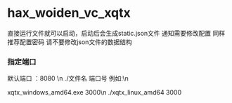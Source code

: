 # hax_woiden_vc_xqtx
直接运行文件就可以启动，启动后会生成static.json文件
通知需要修改配置
同样推荐配置密码
请不要修改json文件的数据结构
### 指定端口
默认端口 ：8080 \n
./文件名 端口号
例如:\n

xqtx_windows_amd64.exe 3000\n
./xqtx_linux_amd64 3000
